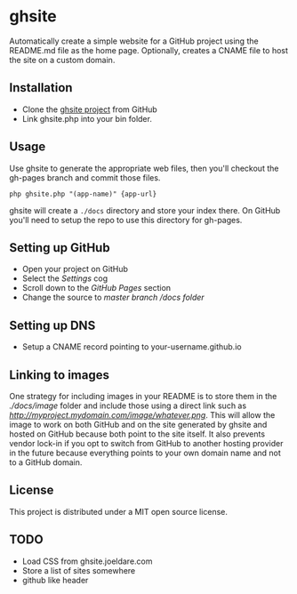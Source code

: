 # ghsite

Automatically create a simple website for a GitHub project using the README.md file as the home page. Optionally, creates a CNAME file to host the site on a custom domain.

## Installation

- Clone the [ghsite project](http://github.com/codazoda/ghsite) from GitHub
- Link ghsite.php into your bin folder.

## Usage

Use ghsite to generate the appropriate web files, then you'll checkout the gh-pages branch and commit those files.

```
php ghsite.php "(app-name)" {app-url}
```

ghsite will create a `./docs` directory and store your index there. On GitHub you'll need to setup the repo to use this directory for gh-pages.

## Setting up GitHub

- Open your project on GitHub
- Select the *Settings* cog
- Scroll down to the *GitHub Pages* section
- Change the source to *master branch /docs folder*

## Setting up DNS

- Setup a CNAME record pointing to your-username.github.io

## Linking to images

One strategy for including images in your README is to store them in the *./docs/image* folder and include those using a direct link such as *http://myproject.mydomain.com/image/whatever.png*. This will allow the image to work on both GitHub and on the site generated by ghsite and hosted on GitHub because both point to the site itself. It also prevents vendor lock-in if you opt to switch from GitHub to another hosting provider in the future because everything points to your own domain name and not to a GitHub domain.

## License

This project is distributed under a MIT open source license.

## TODO

- Load CSS from ghsite.joeldare.com
- Store a list of sites somewhere
- github like header